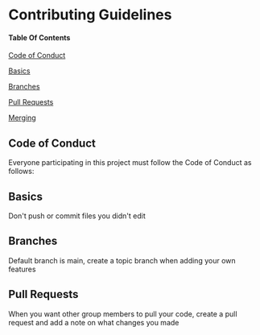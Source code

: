 # Contributing Guidelines

#### Table Of Contents

[Code of Conduct](#code-of-conduct)

[Basics](#basics)

[Branches](#branches)

[Pull Requests](#pull-requests)

[Merging](#merging)


## Code of Conduct
Everyone participating in this project must follow the Code of Conduct as follows:

## Basics
Don't push or commit files you didn't edit

## Branches
Default branch is main, create a topic branch when adding your own features

## Pull Requests
When you want other group members to pull your code, create a pull request and add a note on what changes you made

